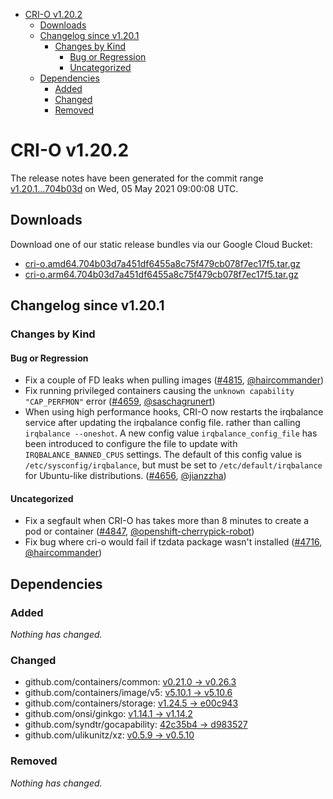 - [CRI-O v1.20.2](#cri-o-v1202)
  - [Downloads](#downloads)
  - [Changelog since v1.20.1](#changelog-since-v1201)
    - [Changes by Kind](#changes-by-kind)
      - [Bug or Regression](#bug-or-regression)
      - [Uncategorized](#uncategorized)
  - [Dependencies](#dependencies)
    - [Added](#added)
    - [Changed](#changed)
    - [Removed](#removed)

# CRI-O v1.20.2

The release notes have been generated for the commit range
[v1.20.1...704b03d](https://github.com/cri-o/cri-o/compare/v1.20.1...704b03d7a451df6455a8c75f479cb078f7ec17f5) on Wed, 05 May 2021 09:00:08 UTC.

## Downloads

Download one of our static release bundles via our Google Cloud Bucket:

- [cri-o.amd64.704b03d7a451df6455a8c75f479cb078f7ec17f5.tar.gz](https://storage.googleapis.com/k8s-conform-cri-o/artifacts/cri-o.amd64.704b03d7a451df6455a8c75f479cb078f7ec17f5.tar.gz)
- [cri-o.arm64.704b03d7a451df6455a8c75f479cb078f7ec17f5.tar.gz](https://storage.googleapis.com/k8s-conform-cri-o/artifacts/cri-o.arm64.704b03d7a451df6455a8c75f479cb078f7ec17f5.tar.gz)

## Changelog since v1.20.1

### Changes by Kind

#### Bug or Regression
 - Fix a couple of FD leaks when pulling images ([#4815](https://github.com/cri-o/cri-o/pull/4815), [@haircommander](https://github.com/haircommander))
 - Fix running privileged containers causing the `unknown capability "CAP_PERFMON"` error ([#4659](https://github.com/cri-o/cri-o/pull/4659), [@saschagrunert](https://github.com/saschagrunert))
 - When using high performance hooks, CRI-O now restarts the irqbalance service after updating the irqbalance config file. rather than calling `irqbalance --oneshot`. A new config value `irqbalance_config_file` has been introduced to configure the file to update with `IRQBALANCE_BANNED_CPUS` settings. The default of this config value is `/etc/sysconfig/irqbalance`, but must be set to `/etc/default/irqbalance` for Ubuntu-like distributions. ([#4656](https://github.com/cri-o/cri-o/pull/4656), [@jianzzha](https://github.com/jianzzha))

#### Uncategorized
 - Fix a segfault when CRI-O has takes more than 8 minutes to create a pod or container ([#4847](https://github.com/cri-o/cri-o/pull/4847), [@openshift-cherrypick-robot](https://github.com/openshift-cherrypick-robot))
 - Fix bug where cri-o would fail if tzdata package wasn't installed ([#4716](https://github.com/cri-o/cri-o/pull/4716), [@haircommander](https://github.com/haircommander))

## Dependencies

### Added
_Nothing has changed._

### Changed
- github.com/containers/common: [v0.21.0 → v0.26.3](https://github.com/containers/common/compare/v0.21.0...v0.26.3)
- github.com/containers/image/v5: [v5.10.1 → v5.10.6](https://github.com/containers/image/v5/compare/v5.10.1...v5.10.6)
- github.com/containers/storage: [v1.24.5 → e00c943](https://github.com/containers/storage/compare/v1.24.5...e00c943)
- github.com/onsi/ginkgo: [v1.14.1 → v1.14.2](https://github.com/onsi/ginkgo/compare/v1.14.1...v1.14.2)
- github.com/syndtr/gocapability: [42c35b4 → d983527](https://github.com/syndtr/gocapability/compare/42c35b4...d983527)
- github.com/ulikunitz/xz: [v0.5.9 → v0.5.10](https://github.com/ulikunitz/xz/compare/v0.5.9...v0.5.10)

### Removed
_Nothing has changed._
